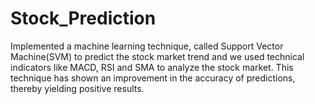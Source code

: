 # Stock_Prediction
Implemented a machine learning technique, called Support Vector Machine(SVM) to predict the stock market trend and we used technical indicators like MACD, RSI and SMA to analyze the stock market. This technique has shown an improvement in the accuracy of predictions, thereby yielding positive results.
